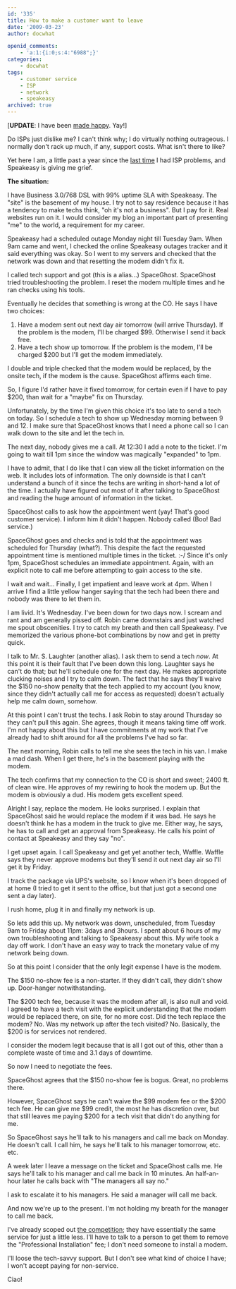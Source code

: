 ```yaml
---
id: '335'
title: How to make a customer want to leave
date: '2009-03-23'
author: docwhat

openid_comments:
    - 'a:1:{i:0;s:4:"6988";}'
categories:
    - docwhat
tags:
    - customer service
    - ISP
    - network
    - speakeasy
archived: true
---
```


\[<strong>UPDATE</strong>: I have been
[made happy](/how-speakeasy-made-it-better). Yay!\]

Do ISPs just dislike me? I can't think why; I do virtually nothing outrageous.
I normally don't rack up much, if any, support costs. What isn't there to
like?

Yet here I am, a little past a year since the [last time](/verizon-sucks/) I
had ISP problems, and Speakeasy is giving me grief.

**The situation:**

I have Business 3.0/768 DSL with 99% uptime SLA with Speakeasy. The "site" is
the basement of my house. I try not to say residence because it has a tendency
to make techs think, "oh it's not a business". But I pay for it. Real websites
run on it. I would consider my blog an important part of presenting "me" to
the world, a requirement for my career.

Speakeasy had a scheduled outage Monday night till Tuesday 9am. When 9am came
and went, I checked the online Speakeasy outages tracker and it said
everything was okay. So I went to my servers and checked that the network was
down and that resetting the modem didn't fix it.

I called tech support and got (this is a alias...) SpaceGhost. SpaceGhost
tried troubleshooting the problem. I reset the modem multiple times and he ran
checks using his tools.

Eventually he decides that something is wrong at the CO. He says I have two
choices:

1.  Have a modem sent out next day air tomorrow (will arrive Thursday). If the
    problem is the modem, I'll be charged \$99. Otherwise I send it back free.
2.  Have a tech show up tomorrow. If the problem is the modem, I'll be charged
    \$200 but I'll get the modem immediately.

I double and triple checked that the modem would be replaced, by the onsite
tech, if the modem is the cause. SpaceGhost affirms each time.

So, I figure I'd rather have it fixed tomorrow, for certain even if I have to
pay \$200, than wait for a "maybe" fix on Thursday.

Unfortunately, by the time I'm given this choice it's too late to send a tech
on today. So I schedule a tech to show up Wednesday morning between 9 and 12.
I make sure that SpaceGhost knows that I need a phone call so I can walk down
to the site and let the tech in.

The next day, nobody gives me a call. At 12:30 I add a note to the ticket. I'm
going to wait till 1pm since the window was magically "expanded" to 1pm.

I have to admit, that I do like that I can view all the ticket information on
the web. It includes lots of information. The only downside is that I can't
understand a bunch of it since the techs are writing in short-hand a lot of
the time. I actually have figured out most of it after talking to SpaceGhost
and reading the huge amount of information in the ticket.

SpaceGhost calls to ask how the appointment went (yay! That's good customer
service). I inform him it didn't happen. Nobody called (Boo! Bad service.)

SpaceGhost goes and checks and is told that the appointment was scheduled for
Thursday (what?). This despite the fact the requested appointment time is
mentioned multiple times in the ticket. :-/ Since it's only 1pm, SpaceGhost
schedules an immediate appointment. Again, with an explicit note to call me
before attempting to gain access to the site.

I wait and wait... Finally, I get impatient and leave work at 4pm. When I
arrive I find a little yellow hanger saying that the tech had been there and
nobody was there to let them in.

I am livid. It's Wednesday. I've been down for two days now. I scream and rant
and am generally pissed off. Robin came downstairs and just watched me spout
obscenities. I try to catch my breath and then call Speakeasy. I've memorized
the various phone-bot combinations by now and get in pretty quick.

I talk to Mr. S. Laughter (another alias). I ask them to send a tech
<em>now</em>. At this point it is their fault that I've been down this long.
Laughter says he can't do that; but he'll schedule one for the next day. He
makes appropriate clucking noises and I try to calm down. The fact that he
says they'll waive the \$150 no-show penalty that the tech applied to my
account (you know, since they didn't actually call me for access as requested)
doesn't actually help me calm down, somehow.

At this point I can't trust the techs. I ask Robin to stay around Thursday so
they can't pull this again. She agrees, though it means taking time off work.
I'm not happy about this but I have commitments at my work that I've already
had to shift around for all the problems I've had so far.

The next morning, Robin calls to tell me she sees the tech in his van. I make
a mad dash. When I get there, he's in the basement playing with the modem.

The tech confirms that my connection to the CO is short and sweet; 2400 ft. of
clean wire. He approves of my rewiring to hook the modem up. But the modem is
obviously a dud. His modem gets excellent speed.

Alright I say, replace the modem. He looks surprised. I explain that
SpaceGhost said he would replace the modem if it was bad. He says he doesn't
think he has a modem in the truck to give me. Either way, he says, he has to
call and get an approval from Speakeasy. He calls his point of contact at
Speakeasy and they say "no".

I get upset again. I call Speakeasy and get yet another tech, Waffle. Waffle
says they never approve modems but they'll send it out next day air so I'll
get it by Friday.

I track the package via UPS's website, so I know when it's been dropped of at
home (I tried to get it sent to the office, but that just got a second one
sent a day later).

I rush home, plug it in and finally my network is up.

So lets add this up. My network was down, unscheduled, from Tuesday 9am to
Friday about 11pm: 3days and 3hours. I spent about 6 hours of my own
troubleshooting and talking to Speakeasy about this. My wife took a day off
work. I don't have an easy way to track the monetary value of my network being
down.

So at this point I consider that the only legit expense I have is the modem.

The \$150 no-show fee is a non-starter. If they didn't call, they didn't show
up. Door-hanger notwithstanding.

The
$200 tech fee, because it was the modem after all, is also null and void.
  I agreed to have a tech visit with the explicit understanding that the modem
would be replaced there, on site, for no more cost.   Did the tech replace the
modem? No.   Was my network up after the tech visited? No.   Basically, the $200
is for services not rendered.

I consider the modem legit because that is all I got out of this, other than a
complete waste of time and 3.1 days of downtime.

So now I need to negotiate the fees.

SpaceGhost agrees that the \$150 no-show fee is bogus. Great, no problems
there.

However, SpaceGhost says he can't waive the $99 modem fee or the $200 tech
fee. He can give me
$99 credit, the most he has discretion over, but that
still leaves me paying $200
for a tech visit that didn't do anything for me.

So SpaceGhost says he'll talk to his managers and call me back on Monday. He
doesn't call. I call him, he says he'll talk to his manager tomorrow, etc.
etc.

A week later I leave a message on the ticket and SpaceGhost calls me. He says
he'll talk to his manager and call me back in 10 minutes. An half-an-hour
later he calls back with "The managers all say no."

I ask to escalate it to his managers. He said a manager will call me back.

And now we're up to the present. I'm not holding my breath for the manager to
call me back.

I've already scoped out [the competition](http://www.covad.com/); they have
essentially the same service for just a little less. I'll have to talk to a
person to get them to remove the "Professional Installation" fee; I don't need
someone to install a modem.

I'll loose the tech-savvy support. But I don't see what kind of choice I have;
I won't accept paying for non-service.

Ciao!
